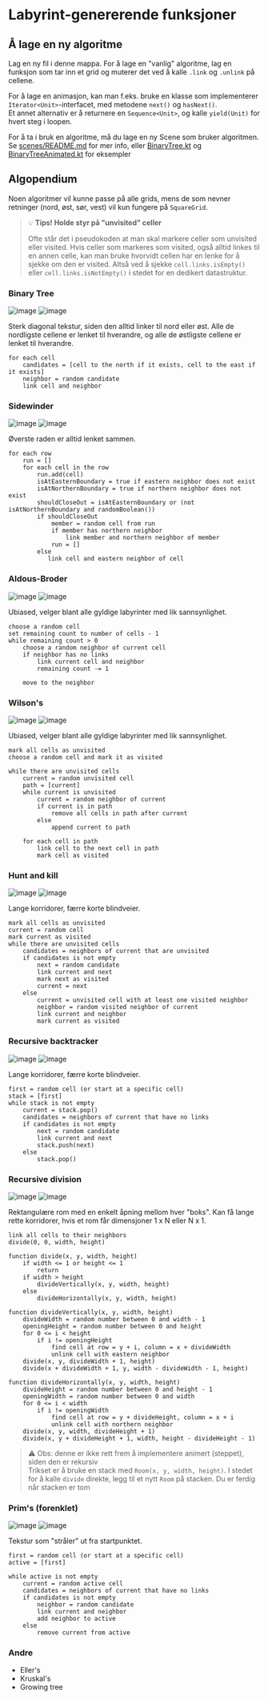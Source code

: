 # Labyrint-genererende funksjoner

## Å lage en ny algoritme

Lag en ny fil i denne mappa.
For å lage en "vanlig" algoritme, lag en funksjon som tar inn et grid og muterer det ved å kalle `.link` og `.unlink` på
cellene.

For å lage en animasjon, kan man f.eks. bruke en klasse som implementerer `Iterator<Unit>`-interfacet, med
metodene `next()` og `hasNext()`.  
Et annet alternativ er å returnere en `Sequence<Unit>`, og kalle `yield(Unit)` for hvert steg i loopen.

For å ta i bruk en algoritme, må du lage en ny Scene som bruker algoritmen.
Se [scenes/README.md](../scenes/README.md) for mer info, eller [BinaryTree.kt](../scenes/BinaryTree.kt)
og [BinaryTreeAnimated.kt](../scenes/BinaryTreeAnimated.kt) for eksempler

## Algopendium

Noen algoritmer vil kunne passe på alle grids, mens de som nevner retninger (nord, øst, sør, vest) vil kun fungere
på `SquareGrid`.

> 💡 **Tips! Holde styr på "unvisited" celler**
>
> Ofte står det i pseudokoden at man skal markere celler som unvisited eller visited.
> Hvis celler som markeres som visited, også alltid linkes til en annen celle, kan man bruke hvorvidt cellen har en
> lenke for å sjekke om den er visited.
> Altså ved å sjekke `cell.links.isEmpty()` eller `cell.links.isNotEmpty()` i stedet for en dedikert datastruktur.

### Binary Tree

![image](../../../../../../assets/algopictures/binarytree.png)
![image](../../../../../../assets/algopictures/binarytree-colored.png)

Sterk diagonal tekstur, siden den alltid linker til nord eller øst.
Alle de nordligste cellene er lenket til hverandre, og alle de østligste cellene er lenket til hverandre.

```raw
for each cell
    candidates = [cell to the north if it exists, cell to the east if it exists]
    neighbor = random candidate
    link cell and neighbor
```

### Sidewinder

![image](../../../../../../assets/algopictures/sidewinder.png)
![image](../../../../../../assets/algopictures/sidewinder-colored.png)

Øverste raden er alltid lenket sammen.

```raw
for each row
    run = []
    for each cell in the row
        run.add(cell)
        isAtEasternBoundary = true if eastern neighbor does not exist
        isAtNorthernBoundary = true if northern neighbor does not exist
        shouldCloseOut = isAtEasternBoundary or (not isAtNorthernBoundary and randomBoolean())
        if shouldCloseOut
            member = random cell from run
            if member has northern neighbor
                link member and northern neighbor of member
            run = []
        else
           link cell and eastern neighbor of cell
```

### Aldous-Broder

![image](../../../../../../assets/algopictures/aldous-broder.png)
![image](../../../../../../assets/algopictures/aldous-broder-colored.png)

Ubiased, velger blant alle gyldige labyrinter med lik sannsynlighet.

```raw
choose a random cell
set remaining count to number of cells - 1
while remaining count > 0
    choose a random neighbor of current cell
    if neighbor has no links
        link current cell and neighbor
        remaining count -= 1
        
    move to the neighbor
```

### Wilson's

![image](../../../../../../assets/algopictures/wilsons.png)
![image](../../../../../../assets/algopictures/wilsons-colored.png)

Ubiased, velger blant alle gyldige labyrinter med lik sannsynlighet.

```raw
mark all cells as unvisited
choose a random cell and mark it as visited

while there are unvisited cells
    current = random unvisited cell
    path = [current]
    while current is unvisited
        current = random neighbor of current
        if current is in path
            remove all cells in path after current
        else
            append current to path
    
    for each cell in path
        link cell to the next cell in path
        mark cell as visited
```

### Hunt and kill

![image](../../../../../../assets/algopictures/hunt-and-kill.png)
![image](../../../../../../assets/algopictures/hunt-and-kill-colored.png)

Lange korridorer, færre korte blindveier.

```raw
mark all cells as unvisited
current = random cell
mark current as visited
while there are unvisited cells
    candidates = neighbors of current that are unvisited
    if candidates is not empty
        next = random candidate
        link current and next
        mark next as visited
        current = next
    else
        current = unvisited cell with at least one visited neighbor
        neighbor = random visited neighbor of current
        link current and neighbor
        mark current as visited
```

### Recursive backtracker

![image](../../../../../../assets/algopictures/recursive-backtracker.png)
![image](../../../../../../assets/algopictures/recursive-backtracker-colored.png)

Lange korridorer, færre korte blindveier.

```raw
first = random cell (or start at a specific cell)
stack = [first]
while stack is not empty
    current = stack.pop()
    candidates = neighbors of current that have no links
    if candidates is not empty
        next = random candidate
        link current and next
        stack.push(next)
    else
        stack.pop()
```

### Recursive division

![image](../../../../../../assets/algopictures/recursive-division.png)
![image](../../../../../../assets/algopictures/recursive-division-colored.png)

Rektangulære rom med en enkelt åpning mellom hver "boks". Kan få lange rette korridorer, hvis et rom får dimensjoner 1 x
N
eller N x 1.

```raw
link all cells to their neighbors
divide(0, 0, width, height)

function divide(x, y, width, height)
    if width <= 1 or height <= 1
        return
    if width > height
        divideVertically(x, y, width, height)
    else 
        divideHorizontally(x, y, width, height)
        
function divideVertically(x, y, width, height)
    divideWidth = random number between 0 and width - 1
    openingHeight = random number between 0 and height
    for 0 <= i < height
        if i != openingHeight
            find cell at row = y + i, column = x + divideWidth
            unlink cell with eastern neighbor
    divide(x, y, divideWidth + 1, height)
    divide(x + divideWidth + 1, y, width - divideWidth - 1, height)
    
function divideHorizontally(x, y, width, height)
    divideHeight = random number between 0 and height - 1
    openingWidth = random number between 0 and width
    for 0 <= i < width
        if i != openingWidth
            find cell at row = y + divideHeight, column = x + i
            unlink cell with northern neighbor
    divide(x, y, width, divideHeight + 1)
    divide(x, y + divideHeight + 1, width, height - divideHeight - 1)
```

> ⚠️ Obs: denne er ikke rett frem å implementere animert (steppet), siden den er rekursiv  
> Trikset er å bruke en stack med `Room(x, y, width, height)`. I stedet for å kalle `divide` direkte, legg til et nytt
> `Room` på stacken.
> Du er ferdig når stacken er tom

### Prim's (forenklet)

![image](../../../../../../assets/algopictures/prims.png)
![image](../../../../../../assets/algopictures/prims-colored.png)

Tekstur som "stråler" ut fra startpunktet.

```raw
first = random cell (or start at a specific cell)
active = [first]

while active is not empty
    current = random active cell
    candidates = neighbors of current that have no links
    if candidates is not empty
        neighbor = random candidate
        link current and neighbor
        add neighbor to active
    else
        remove current from active
```

### Andre

- Eller's
- Kruskal's
- Growing tree